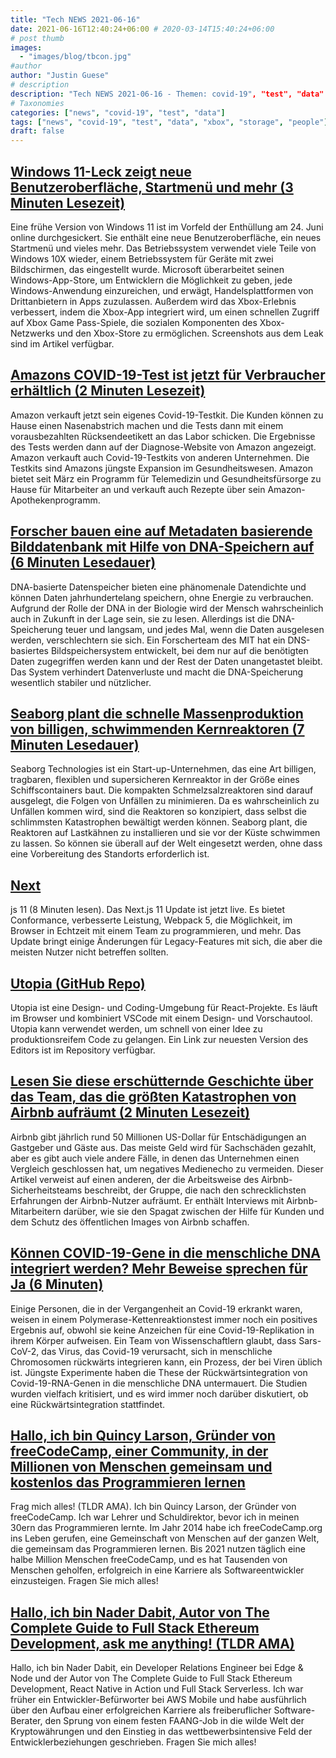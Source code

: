 ```yaml
---
title: "Tech NEWS 2021-06-16"
date: 2021-06-16T12:40:24+06:00 # 2020-03-14T15:40:24+06:00
# post thumb
images:
  - "images/blog/tbcon.jpg"
#author
author: "Justin Guese"
# description
description: "Tech NEWS 2021-06-16 - Themen: covid-19", "test", "data"
# Taxonomies
categories: ["news", "covid-19", "test", "data"]
tags: ["news", "covid-19", "test", "data", "xbox", "storage", "people"]
draft: false
---
```


## [Windows 11-Leck zeigt neue Benutzeroberfläche, Startmenü und mehr (3 Minuten Lesezeit)](https://www.theverge.com/2021/6/15/22535123/microsoft-windows-11-leak-screenshots-start-menu)

 Eine frühe Version von Windows 11 ist im Vorfeld der Enthüllung am 24. Juni online durchgesickert. Sie enthält eine neue Benutzeroberfläche, ein neues Startmenü und vieles mehr. Das Betriebssystem verwendet viele Teile von Windows 10X wieder, einem Betriebssystem für Geräte mit zwei Bildschirmen, das eingestellt wurde. Microsoft überarbeitet seinen Windows-App-Store, um Entwicklern die Möglichkeit zu geben, jede Windows-Anwendung einzureichen, und erwägt, Handelsplattformen von Drittanbietern in Apps zuzulassen. Außerdem wird das Xbox-Erlebnis verbessert, indem die Xbox-App integriert wird, um einen schnellen Zugriff auf Xbox Game Pass-Spiele, die sozialen Komponenten des Xbox-Netzwerks und den Xbox-Store zu ermöglichen. Screenshots aus dem Leak sind im Artikel verfügbar.

## [Amazons COVID-19-Test ist jetzt für Verbraucher erhältlich (2 Minuten Lesezeit)](https://www.theverge.com/2021/6/15/22535453/amazon-covid-test-consumers-available)

 Amazon verkauft jetzt sein eigenes Covid-19-Testkit. Die Kunden können zu Hause einen Nasenabstrich machen und die Tests dann mit einem vorausbezahlten Rücksendeetikett an das Labor schicken. Die Ergebnisse des Tests werden dann auf der Diagnose-Website von Amazon angezeigt. Amazon verkauft auch Covid-19-Testkits von anderen Unternehmen. Die Testkits sind Amazons jüngste Expansion im Gesundheitswesen. Amazon bietet seit März ein Programm für Telemedizin und Gesundheitsfürsorge zu Hause für Mitarbeiter an und verkauft auch Rezepte über sein Amazon-Apothekenprogramm.

## [Forscher bauen eine auf Metadaten basierende Bilddatenbank mit Hilfe von DNA-Speichern auf (6 Minuten Lesedauer)](https://arstechnica.com/science/2021/06/researchers-build-a-metadata-based-image-database-using-dna-storage/)

 DNA-basierte Datenspeicher bieten eine phänomenale Datendichte und können Daten jahrhundertelang speichern, ohne Energie zu verbrauchen. Aufgrund der Rolle der DNA in der Biologie wird der Mensch wahrscheinlich auch in Zukunft in der Lage sein, sie zu lesen. Allerdings ist die DNA-Speicherung teuer und langsam, und jedes Mal, wenn die Daten ausgelesen werden, verschlechtern sie sich. Ein Forscherteam des MIT hat ein DNS-basiertes Bildspeichersystem entwickelt, bei dem nur auf die benötigten Daten zugegriffen werden kann und der Rest der Daten unangetastet bleibt. Das System verhindert Datenverluste und macht die DNA-Speicherung wesentlich stabiler und nützlicher.

## [Seaborg plant die schnelle Massenproduktion von billigen, schwimmenden Kernreaktoren (7 Minuten Lesedauer)](https://newatlas.com/energy/seaborg-floating-nuclear-reactor-barge/)

 Seaborg Technologies ist ein Start-up-Unternehmen, das eine Art billigen, tragbaren, flexiblen und supersicheren Kernreaktor in der Größe eines Schiffscontainers baut. Die kompakten Schmelzsalzreaktoren sind darauf ausgelegt, die Folgen von Unfällen zu minimieren. Da es wahrscheinlich zu Unfällen kommen wird, sind die Reaktoren so konzipiert, dass selbst die schlimmsten Katastrophen bewältigt werden können. Seaborg plant, die Reaktoren auf Lastkähnen zu installieren und sie vor der Küste schwimmen zu lassen. So können sie überall auf der Welt eingesetzt werden, ohne dass eine Vorbereitung des Standorts erforderlich ist.

## [Next](https://nextjs.org/blog/next-11)

js 11 (8 Minuten lesen). Das Next.js 11 Update ist jetzt live. Es bietet Conformance, verbesserte Leistung, Webpack 5, die Möglichkeit, im Browser in Echtzeit mit einem Team zu programmieren, und mehr. Das Update bringt einige Änderungen für Legacy-Features mit sich, die aber die meisten Nutzer nicht betreffen sollten.

## [Utopia (GitHub Repo)](https://github.com/concrete-utopia/utopia)

 Utopia ist eine Design- und Coding-Umgebung für React-Projekte. Es läuft im Browser und kombiniert VSCode mit einem Design- und Vorschautool. Utopia kann verwendet werden, um schnell von einer Idee zu produktionsreifem Code zu gelangen. Ein Link zur neuesten Version des Editors ist im Repository verfügbar.

## [Lesen Sie diese erschütternde Geschichte über das Team, das die größten Katastrophen von Airbnb aufräumt (2 Minuten Lesezeit)](https://www.theverge.com/2021/6/15/22534869/airbnb-crisis-safety-team-bloomberg-report)

 Airbnb gibt jährlich rund 50 Millionen US-Dollar für Entschädigungen an Gastgeber und Gäste aus. Das meiste Geld wird für Sachschäden gezahlt, aber es gibt auch viele andere Fälle, in denen das Unternehmen einen Vergleich geschlossen hat, um negatives Medienecho zu vermeiden. Dieser Artikel verweist auf einen anderen, der die Arbeitsweise des Airbnb-Sicherheitsteams beschreibt, der Gruppe, die nach den schrecklichsten Erfahrungen der Airbnb-Nutzer aufräumt. Er enthält Interviews mit Airbnb-Mitarbeitern darüber, wie sie den Spagat zwischen der Hilfe für Kunden und dem Schutz des öffentlichen Images von Airbnb schaffen.

## [Können COVID-19-Gene in die menschliche DNA integriert werden? Mehr Beweise sprechen für Ja (6 Minuten)](https://interestingengineering.com/can-covid-19-genes-integrate-with-human-dna-more-evidence-says-yes)

 Einige Personen, die in der Vergangenheit an Covid-19 erkrankt waren, weisen in einem Polymerase-Kettenreaktionstest immer noch ein positives Ergebnis auf, obwohl sie keine Anzeichen für eine Covid-19-Replikation in ihrem Körper aufweisen. Ein Team von Wissenschaftlern glaubt, dass Sars-CoV-2, das Virus, das Covid-19 verursacht, sich in menschliche Chromosomen rückwärts integrieren kann, ein Prozess, der bei Viren üblich ist. Jüngste Experimente haben die These der Rückwärtsintegration von Covid-19-RNA-Genen in die menschliche DNA untermauert. Die Studien wurden vielfach kritisiert, und es wird immer noch darüber diskutiert, ob eine Rückwärtsintegration stattfindet.

## [Hallo, ich bin Quincy Larson, Gründer von freeCodeCamp, einer Community, in der Millionen von Menschen gemeinsam und kostenlos das Programmieren lernen](https://tldr.tech/token/6c3ef825381ee396191f77cb92dd1969?redirect=https%3A%2F%2Ftldr.tech%2Fama%2Fquincy-larson/1/0100017a144ace7d-bf4be134-4bdd-40a8-a8c6-d29707852f51-000000/Lx0z8fDTkqhPsqgjIzD_jHJlZApN3RuTo7RFe3CqVZU=197)

 Frag mich alles! (TLDR AMA). Ich bin Quincy Larson, der Gründer von freeCodeCamp. Ich war Lehrer und Schuldirektor, bevor ich in meinen 30ern das Programmieren lernte. Im Jahr 2014 habe ich freeCodeCamp.org ins Leben gerufen, eine Gemeinschaft von Menschen auf der ganzen Welt, die gemeinsam das Programmieren lernen. Bis 2021 nutzen täglich eine halbe Million Menschen freeCodeCamp, und es hat Tausenden von Menschen geholfen, erfolgreich in eine Karriere als Softwareentwickler einzusteigen. Fragen Sie mich alles!

## [Hallo, ich bin Nader Dabit, Autor von The Complete Guide to Full Stack Ethereum Development, ask me anything! (TLDR AMA)](https://tldr.tech/token/%7B%7BLastName%7D%7D?redirect=https%3A%2F%2Ftldr.tech%2Fama%2Fnader-dabit/1/0100017a144ace7d-bf4be134-4bdd-40a8-a8c6-d29707852f51-000000/I3EzMEJP-2jUvojugE6vxAhEufGSP0CAA6aa_52HtpU=197)

 Hallo, ich bin Nader Dabit, ein Developer Relations Engineer bei Edge & Node und der Autor von The Complete Guide to Full Stack Ethereum Development, React Native in Action und Full Stack Serverless. Ich war früher ein Entwickler-Befürworter bei AWS Mobile und habe ausführlich über den Aufbau einer erfolgreichen Karriere als freiberuflicher Software-Berater, den Sprung von einem festen FAANG-Job in die wilde Welt der Kryptowährungen und den Einstieg in das wettbewerbsintensive Feld der Entwicklerbeziehungen geschrieben. Fragen Sie mich alles!

